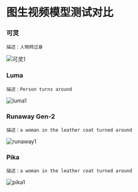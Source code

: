 # 图生视频模型测试对比

### 可灵

```
描述：人物转过身
```

![可灵1](https://github.com/user-attachments/assets/b5899913-fe95-4eaf-9d70-f7d3b5a3ff2a)

### Luma

```
描述：Person turns around
```

![luma1](https://github.com/user-attachments/assets/42737efc-0fbe-479e-85bd-91fce169ae0d)

### Runaway Gen-2

```
描述：a woman in the leather coat turned around
```

![runaway1](https://github.com/user-attachments/assets/ecd12bb6-8f83-474f-a06d-40953c43128a)

### Pika

```
描述：a woman in the leather coat turned around
```

![pika1](https://github.com/user-attachments/assets/03f533ff-447b-4101-a5c8-758e0d0d6d8d)
